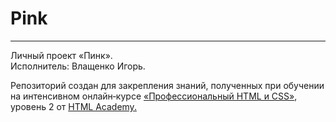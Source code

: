 # Pink
***

Личный проект «Пинк».<br>
Исполнитель: Влащенко Игорь.<br>

Репозиторий создан для закрепления знаний, полученных при обучении на интенсивном онлайн‑курсе <a href="https://htmlacademy.ru/intensive/adaptive">«Профессиональный HTML и CSS»</a>, уровень 2 от <a href="https://htmlacademy.ru/">HTML Academy.</a>
